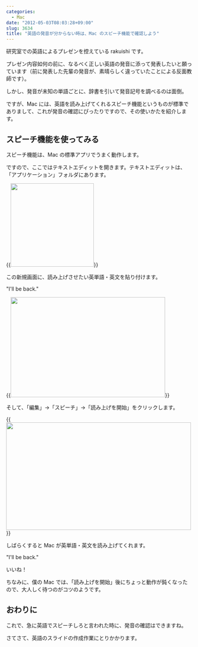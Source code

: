 ```yaml
---
categories:
  - Mac
date: "2012-05-03T08:03:28+09:00"
slug: 3634
title: "英語の発音が分からない時は、Mac のスピーチ機能で確認しよう"
---
```


研究室での英語によるプレゼンを控えている rakuishi です。

プレゼン内容如何の前に、なるべく正しい英語の発音に添って発表したいと願っています（前に発表した先輩の発音が、素晴らしく違っていたことによる反面教師です）。

しかし、発音が未知の単語ごとに、辞書を引いて発音記号を調べるのは面倒。

ですが、Mac には、英語を読み上げてくれるスピーチ機能というものが標準でありまして、これが発音の確認にぴったりですので、その使いかたを紹介します。

## スピーチ機能を使ってみる

スピーチ機能は、Mac の標準アプリでうまく動作します。

ですので、ここではテキストエディットを開きます。テキストエディットは、「アプリケーション」フォルダにあります。

{{<img alt="" src="/images/2012/05/3634_1.png" width="225" height="225">}}

この新規画面に、読み上げさせたい英単語・英文を貼り付けます。

"I'll be back."

{{<img alt="" src="/images/2012/05/3634_2.png" width="418" height="270">}}

そして、「編集」→「スピーチ」→「読み上げを開始」をクリックします。

{{<img alt="" src="/images/2012/05/3634_3.png" width="500" height="290">}}

しばらくすると Mac が英単語・英文を読み上げてくれます。

"I'll be back."

いいね！

ちなみに、僕の Mac では、「読み上げを開始」後にちょっと動作が鈍くなったので、大人しく待つのがコツのようです。

## おわりに

これで、急に英語でスピーチしろと言われた時に、発音の確認はできますね。

さてさて、英語のスライドの作成作業にとりかかります。
